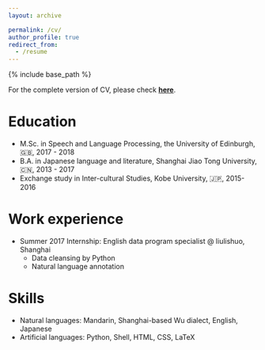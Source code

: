 ```yaml
---
layout: archive

permalink: /cv/
author_profile: true
redirect_from:
  - /resume
---
```


{% include base_path %}

For the complete version of CV, please check [**here**](http://shijieyao.github.io/files/cv.pdf).

Education
======
* M.Sc. in Speech and Language Processing, the University of Edinburgh, :uk:, 2017 - 2018
* B.A. in Japanese language and literature, Shanghai Jiao Tong University, :cn:, 2013 - 2017
* Exchange study in Inter-cultural Studies, Kobe University, :jp:, 2015-2016

Work experience
======
* Summer 2017 Internship: English data program specialist @ liulishuo, Shanghai
  * Data cleansing by Python
  * Natural language annotation
  
Skills
======
* Natural languages: Mandarin, Shanghai-based Wu dialect, English, Japanese
* Artificial languages: Python, Shell, HTML, CSS, LaTeX

<!--- Publications
======
  <ul>{% for post in site.publications %}
    {% include archive-single-cv.html %}
  {% endfor %}</ul>
  
Talks
======
  <ul>{% for post in site.talks %}
    {% include archive-single-talk-cv.html %}
  {% endfor %}</ul>
  
Teaching
======
  <ul>{% for post in site.teaching %}
    {% include archive-single-cv.html %}
  {% endfor %}</ul>
  
Service and leadership
======
* Currently signed in to 43 different slack teams
--->

